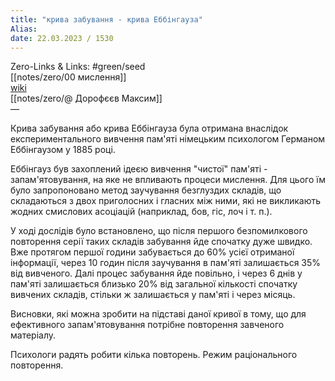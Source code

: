 ```yaml
---
title: "крива забування - крива Еббінгауза"
Alias: 
date: 22.03.2023 / 1530  
---
```

Zero-Links & Links:  #green/seed  
[[notes/zero/00 мислення]]  
[wiki](https://uk.wikipedia.org/wiki/%D0%9A%D1%80%D0%B8%D0%B2%D0%B0_%D0%B7%D0%B0%D0%B1%D1%83%D0%B2%D0%B0%D0%BD%D0%BD%D1%8F_%D0%95%D0%B1%D0%B1%D1%96%D0%BD%D0%B3%D0%B0%D1%83%D0%B7%D0%B0)  
[[notes/zero/@ Дорофєєв Максим]]  
—  

Крива забування або крива Еббінгауза була отримана внаслідок експериментального вивчення пам'яті німецьким психологом Германом Еббінгаузом у 1885 році.

Еббінгауз був захоплений ідеєю вивчення "чистої" пам'яті - запам'ятовування, на яке не впливають процеси мислення. Для цього їм було запропоновано метод заучування безглуздих складів, що складаються з двох приголосних і гласних між ними, які не викликають жодних смислових асоціацій (наприклад, бов, гіс, лоч і т. п.).

У ході дослідів було встановлено, що після першого безпомилкового повторення серії таких складів забування йде спочатку дуже швидко. Вже протягом першої години забувається до 60% усієї отриманої інформації, через 10 годин після заучування в пам'яті залишається 35% від вивченого. Далі процес забування йде повільно, і через 6 днів у пам'яті залишається близько 20% від загальної кількості спочатку вивчених складів, стільки ж залишається у пам'яті і через місяць.

Висновки, які можна зробити на підставі даної кривої в тому, що для ефективного запам'ятовування потрібне повторення завченого матеріалу.

Психологи радять робити кілька повторень. Режим раціонального повторення.
